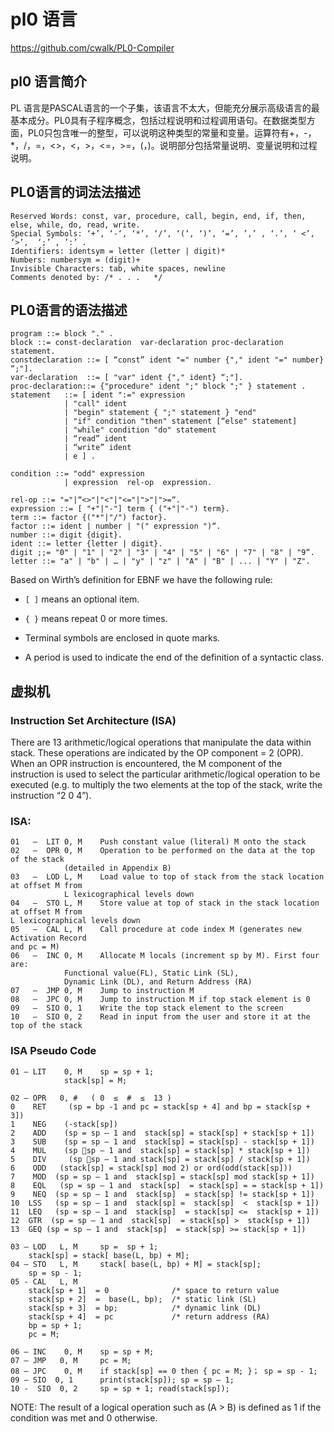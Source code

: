 #  pl0 语言
https://github.com/cwalk/PL0-Compiler

## pl0 语言简介

PL 语言是PASCAL语言的一个子集，该语言不太大，但能充分展示高级语言的最基本成分。PL0具有子程序概念，包括过程说明和过程调用语句。在数据类型方面，PL0只包含唯一的整型，可以说明这种类型的常量和变量。运算符有+，-，*，/，=，<>，<，>，<=，>=，(，)。说明部分包括常量说明、变量说明和过程说明。

## PL0语言的词法法描述

```
Reserved Words: const, var, procedure, call, begin, end, if, then, else, while, do, read, write.	
Special Symbols: ‘+’, ‘-‘, ‘*’, ‘/’, ‘(‘, ‘)’, ‘=’, ’,’ , ‘.’, ‘ <’, ‘>’,  ‘;’ , ’:’ .
Identifiers: identsym = letter (letter | digit)* 
Numbers: numbersym = (digit)+
Invisible Characters: tab, white spaces, newline
Comments denoted by: /* . . .   */
```



## PL0语言的语法描述

```
program ::= block "." . 
block ::= const-declaration  var-declaration proc-declaration statement.	
constdeclaration ::= [ “const” ident "=" number {"," ident "=" number} “;"].	
var-declaration  ::= [ "var" ident {"," ident} “;"].
proc-declaration::= {"procedure" ident ";" block ";" } statement .
statement   ::= [ ident ":=" expression
			| "call" ident
	      	| "begin" statement { ";" statement } "end" 
	      	| "if" condition "then" statement [“else" statement]
	     	| "while" condition "do" statement
			| “read” ident
			| “write” ident
	      	| e ] . 

condition ::= "odd" expression 
	  		| expression  rel-op  expression.
  
rel-op ::= "="|“<>"|"<"|"<="|">"|">=“.
expression ::= [ "+"|"-"] term { ("+"|"-") term}.
term ::= factor {("*"|"/") factor}. 
factor ::= ident | number | "(" expression ")“.
number ::= digit {digit}.
ident ::= letter {letter | digit}.
digit ;;= "0" | "1" | "2" | "3" | "4" | "5" | "6" | "7" | "8" | "9“.
letter ::= "a" | "b" | … | "y" | "z" | "A" | "B" | ... | "Y" | "Z".
```

Based on Wirth’s definition for EBNF we have the following rule:

- `[ ]` means an optional item.

- `{ }` means repeat 0 or more times.
- Terminal symbols are enclosed in quote marks.
- A period is used to indicate the end of the definition of a syntactic class.

## 虚拟机

### Instruction Set Architecture (ISA)

There are 13 arithmetic/logical operations that manipulate the data within stack. These operations are indicated by the OP component = 2 (OPR). When an OPR instruction is encountered, the M component of the instruction is used to select the particular arithmetic/logical operation to be executed (e.g. to multiply the two elements at the top of the stack, write the instruction “2 0 4”).

### ISA:
```
01   – 	LIT	0, M	Push constant value (literal) M onto the stack
02   – 	OPR	0, M	Operation to be performed on the data at the top of the stack
			(detailed in Appendix B)
03   – 	LOD	L, M	Load value to top of stack from the stack location at offset M from
			L lexicographical levels down
04   – 	STO	L, M	Store value at top of stack in the stack location at offset M from
L lexicographical levels down
05   – 	CAL	L, M	Call procedure at code index M (generates new Activation Record
and pc = M)
06   – 	INC	0, M	Allocate M locals (increment sp by M). First four are: 
			Functional value(FL), Static Link (SL), 
			Dynamic Link (DL), and Return Address (RA)
07   – 	JMP	0, M	Jump to instruction M
08   – 	JPC	0, M	Jump to instruction M if top stack element is 0
09   – 	SIO	0, 1	Write the top stack element to the screen
10   – 	SIO	0, 2	Read in input from the user and store it at the top of the stack
```



### ISA Pseudo Code

```
01 – LIT    0, M 	sp = sp + 1; 
		  	stack[sp] = M; 

02 – OPR   0, #   ( 0  ≤  #  ≤  13 )	
0    RET     (sp = bp -1 and pc = stack[sp + 4] and bp = stack[sp + 3])
1    NEG    (-stack[sp])
2    ADD    (sp = sp – 1 and  stack[sp] = stack[sp] + stack[sp + 1])
3    SUB    (sp = sp – 1 and  stack[sp] = stack[sp] - stack[sp + 1])
4    MUL    (sp sp – 1 and  stack[sp] = stack[sp] * stack[sp + 1])
5    DIV     (sp sp – 1 and stack[sp] = stack[sp] / stack[sp + 1])
6    ODD   (stack[sp] = stack[sp] mod 2) or ord(odd(stack[sp]))
7    MOD  (sp = sp – 1 and  stack[sp] = stack[sp] mod stack[sp + 1])
8    EQL   (sp = sp – 1 and  stack[sp]  = stack[sp] = = stack[sp + 1])
9    NEQ  (sp = sp – 1 and  stack[sp]  = stack[sp] != stack[sp + 1])
10  LSS   (sp = sp – 1 and  stack[sp] =  stack[sp]  <  stack[sp + 1])  
11  LEQ   (sp = sp – 1 and  stack[sp]  = stack[sp] <=  stack[sp + 1]) 
12  GTR  (sp = sp – 1 and  stack[sp]  = stack[sp] >  stack[sp + 1])
13  GEQ (sp = sp – 1 and  stack[sp]  = stack[sp] >= stack[sp + 1])

03 – LOD   L, M 	sp =  sp + 1; 
	stack[sp] = stack[ base(L, bp) + M];
04 – STO   L, M   	stack[ base(L, bp) + M] = stack[sp]; 
	sp = sp - 1;
05 - CAL   L, M  	
    stack[sp + 1]  = 0			    /* space to return value
    stack[sp + 2]  =  base(L, bp); 	/* static link (SL)
	stack[sp + 3]  = bp;			/* dynamic link (DL)
	stack[sp + 4]  = pc	 		    /* return address (RA) 
	bp = sp + 1;
	pc = M;

06 – INC    0, M  	sp = sp + M;
07 – JMP   0, M   	pc = M;
08 – JPC    0, M   	if stack[sp] == 0 then { pc = M; }； sp = sp - 1;
09 – SIO  0, 1    	print(stack[sp]); sp = sp – 1;
10 -  SIO  0, 2		sp = sp + 1; read(stack[sp]);
```


NOTE: The result of a logical operation such as (A > B) is defined as 1 if the condition was met and 0 otherwise.			
